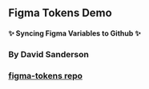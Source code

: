 <!-- section-title: 0 - Intro -->

## Figma Tokens Demo

#### :sparkles: Syncing Figma Variables to Github :sparkles: 

### By David Sanderson
### [figma-tokens repo](https://github.com/meowwolf/figma-tokens)
<!-- note
This presentation is about syncing figma variables from figma to github.
-->
